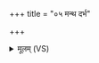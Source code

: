 +++
title = "०५ मन्थ दर्भ"

+++
<details><summary>मूलम् (VS)</summary>

मन्थ॑ दर्भ स॒पत्ना॑न्मे॒ मन्थ॑ मे पृतनाय॒तः।  
मन्थ॑ मे॒ सर्वा॑न्दु॒र्हार्दो॒ मन्थ॑ मे द्विष॒तो म॑णे ॥
</details>